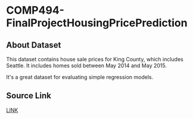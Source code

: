 # COMP494-FinalProjectHousingPricePrediction

## About Dataset
This dataset contains house sale prices for King County, which includes Seattle. It includes homes sold between May 2014 and May 2015.

It's a great dataset for evaluating simple regression models.

## Source Link

<a href="https://www.kaggle.com/datasets/harlfoxem/housesalesprediction" target="_blank">LINK</a>


